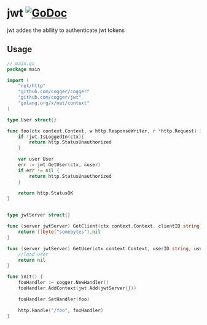 # jwt [![GoDoc](https://godoc.org/github.com/cogger/jwt?status.png)](http://godoc.org/github.com/cogger/jwt)

jwt addes the ability to authenticate jwt tokens

## Usage
~~~ go
// main.go
package main

import (
	"net/http"
	"github.com/cogger/cogger"
	"github.com/cogger/jwt"
	"golang.org/x/net/context"
)

type User struct{}

func foo(ctx context.Context, w http.ResponseWriter, r *http.Request) int{
	if !jwt.IsLoggedIn(ctx){
		return http.StatusUnauthorized
	}

	var user User
	err := jwt.GetUser(ctx, &user)
	if err != nil {
		return http.StatusUnauthorized
	}

	return http.StatusOK
}


type jwtServer struct{}

func (server jwtServer) GetClient(ctx context.Context, clientID string) ([]byte, error){
	return []byte("somebytes"),nil
}

func (server jwtServer) GetUser(ctx context.Context, userID string, user interface{}) error{
	//load user
	return nil
}

func init() {
	fooHandler := cogger.NewHandler()
	fooHandler.AddContext(jwt.Add(jwtServer{}))

	fooHandler.SetHandler(foo)

  	http.Handle("/foo", fooHandler)
}

~~~
